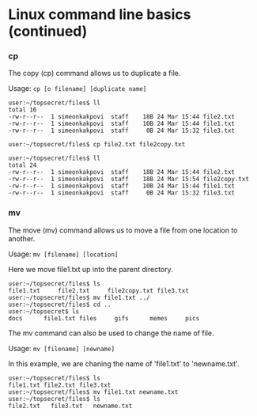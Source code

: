 # Linux command line basics (continued)

### cp 

The copy (cp) command allows us to duplicate a file. 

Usage: ```cp [o filename] [duplicate name]```

```console
user:~/topsecret/files$ ll
total 16
-rw-r--r--  1 simeonkakpovi  staff    18B 24 Mar 15:44 file2.txt
-rw-r--r--  1 simeonkakpovi  staff    10B 24 Mar 15:44 file1.txt
-rw-r--r--  1 simeonkakpovi  staff     0B 24 Mar 15:32 file3.txt

user:~/topsecret/files$ cp file2.txt file2copy.txt

user:~/topsecret/files$ ll
total 24
-rw-r--r--  1 simeonkakpovi  staff    18B 24 Mar 15:44 file2.txt
-rw-r--r--  1 simeonkakpovi  staff    18B 24 Mar 15:54 file2copy.txt
-rw-r--r--  1 simeonkakpovi  staff    10B 24 Mar 15:44 file1.txt
-rw-r--r--  1 simeonkakpovi  staff     0B 24 Mar 15:32 file3.txt
```

### mv

The move (mv) command allows us to move a file from one location to another.

Usage: ```mv [filename] [location]```

Here we move file1.txt up into the parent directory.

```console
user:~/topsecret/files$ ls
file1.txt     file2.txt     file2copy.txt file3.txt
user:~/topsecret/files$ mv file1.txt ../
user:~/topsecret/files$ cd ..
user:~/topsecret$ ls
docs      file1.txt files     gifs      memes     pics
```

The mv command can also be used to change the name of file.

Usage: ```mv [filename] [newname]```

In this example, we are chaning the name of 'file1.txt' to 'newname.txt'.

```console
user:~/topsecret/files$ ls
file1.txt file2.txt file3.txt
user:~/topsecret/files$ mv file1.txt newname.txt
user:~/topsecret/files$ ls
file2.txt   file3.txt   newname.txt
```
